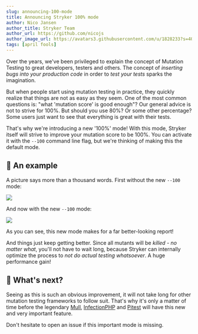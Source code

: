 ```yaml
---
slug: announcing-100-mode
title: Announcing Stryker 100% mode
author: Nico Jansen
author_title: Stryker Team
author_url: https://github.com/nicojs
author_image_url: https://avatars3.githubusercontent.com/u/1828233?s=400&u=fec18ad3776aaafec54c49bbd7173a841ae7ea59&v=4
tags: [april fools]
---
```


Over the years, we've been privileged to explain the concept of Mutation Testing to great developers, testers and others.
The concept of _inserting bugs into your production code_ in order to _test your tests_ sparks the imagination.

<!--truncate-->

But when people start using mutation testing in practice, they
quickly realize that things are not as easy as they seem.
One of the most common questions is: "what 'mutation score' is good enough"?
Our general advice is not to strive for 100%. But should you use 80%? Or some other percentage?
Some users just want to see that everything is great with their tests.

That's why we're introducing a new '100%' mode!
With this mode, Stryker itself will strive to improve your mutation score to be 100%.
You can activate it with the `--100` command line flag,
but we're thinking of making this the default mode.

## 🙉 An example

A picture says more than a thousand words. First without the new `--100` mode:

![](/images/blogs/stryker-without-100-mode.png)

And now with the new `--100` mode:

![](/images/blogs/stryker-with-100-mode.png)

As you can see, this new mode makes for a far better-looking report!

And things just keep getting better. Since all mutants will be _killed - no matter what_, you'll not have to wait long,
because Stryker can internally optimize the process to _not do actual testing whatsoever_. A huge performance gain!

## 🔮 What's next?

Seeing as this is such an obvious improvement, it will not take long for other mutation testing frameworks
to follow suit. That's why it's only a matter of time before
the legendary [Mull](https://github.com/mull-project/mull#mull),
[InfectionPHP](https://infection.github.io/guide/) and [Pitest](https://pitest.org/) will have this new and very important feature.

Don't hesitate to open an issue if this important mode is missing.

